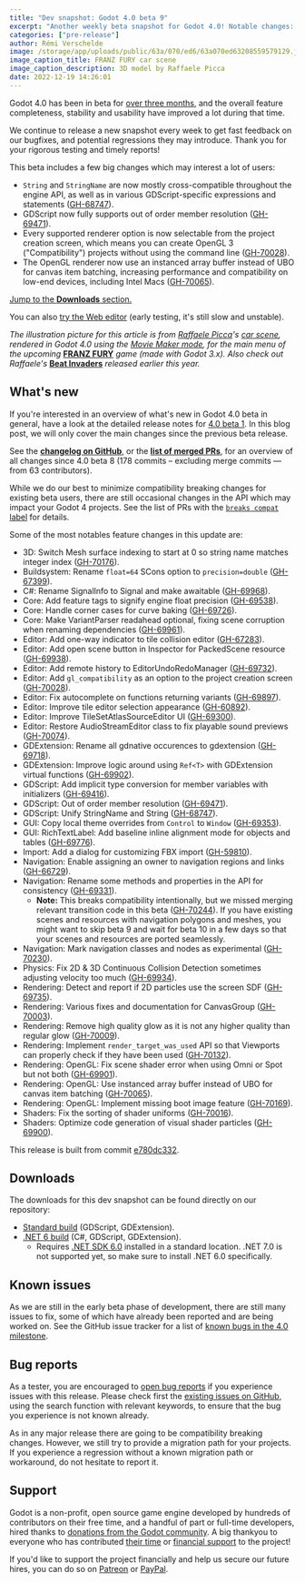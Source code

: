 ```yaml
---
title: "Dev snapshot: Godot 4.0 beta 9"
excerpt: "Another weekly beta snapshot for Godot 4.0! Notable changes: String/StringName unification, out of order member resolution in GDScript, OpenGL 3 renderer selectable in the Project Manager, and with improved performance and compatibility on lower end devices."
categories: ["pre-release"]
author: Rémi Verschelde
image: /storage/app/uploads/public/63a/070/ed6/63a070ed63208559579129.jpg
image_caption_title: FRANZ FURY car scene
image_caption_description: 3D model by Raffaele Picca
date: 2022-12-19 14:26:01
---
```


Godot 4.0 has been in beta for [over three months](/article/dev-snapshot-godot-4-0-beta-1), and the overall feature completeness, stability and usability have improved a lot during that time.

We continue to release a new snapshot every week to get fast feedback on our bugfixes, and potential regressions they may introduce. Thank you for your rigorous testing and timely reports!

This beta includes a few big changes which may interest a lot of users:

- `String` and `StringName` are now mostly cross-compatible throughout the engine API, as well as in various GDScript-specific expressions and statements ([GH-68747](https://github.com/godotengine/godot/pull/68747)).
- GDScript now fully supports out of order member resolution ([GH-69471](https://github.com/godotengine/godot/pull/69471)).
- Every supported renderer option is now selectable from the project creation screen, which means you can create OpenGL 3 ("Compatibility") projects without using the command line ([GH-70028](https://github.com/godotengine/godot/pull/70028)).
- The OpenGL renderer now use an instanced array buffer instead of UBO for canvas item batching, increasing performance and compatibility on low-end devices, including Intel Macs ([GH-70065](https://github.com/godotengine/godot/pull/70065)).

[Jump to the **Downloads** section.](#downloads)

You can also [try the Web editor](https://editor.godotengine.org/releases/4.0.beta9/godot.editor.html) (early testing, it's still slow and unstable).

*The illustration picture for this article is from [Raffaele Picca](https://campsite.bio/raffa)'s [car scene](https://twitter.com/MV_Raffa/status/1603697398920118272), rendered in Godot 4.0 using the [Movie Maker mode](/article/movie-maker-mode-arrives-in-godot-4), for the main menu of the upcoming* [**FRANZ FURY**](https://store.steampowered.com/app/1513960/FRANZ_FURY/) *game (made with Godot 3.x). Also check out Raffaele's* [**Beat Invaders**](https://store.steampowered.com/app/1863080/Beat_Invaders/) *released earlier this year.*

## What's new

If you're interested in an overview of what's new in Godot 4.0 beta in general, have a look at the detailed release notes for [4.0 beta 1](/article/dev-snapshot-godot-4-0-beta-1). In this blog post, we will only cover the main changes since the previous beta release.

See the [**changelog on GitHub**](https://github.com/godotengine/godot/compare/c6e40e1c01200052450df10d9126f8ea7f57de30...e780dc332a0a3f642a6daf8548cb211d79a2cc45), or the [**list of merged PRs**](https://github.com/godotengine/godot/pulls?q=is%3Apr+merged%3A2022-12-09..2022-12-18+is%3Amerged+sort%3Acreated-asc+milestone%3A4.0), for an overview of all changes since 4.0 beta 8 (178 commits – excluding merge commits ― from 63 contributors).

While we do our best to minimize compatibility breaking changes for existing beta users, there are still occasional changes in the API which may impact your Godot 4 projects. See the list of PRs with the [`breaks compat` label](https://github.com/godotengine/godot/pulls?q=is%3Apr+merged%3A2022-12-09..2022-12-18+is%3Amerged+sort%3Acreated-asc+milestone%3A4.0+label%3A%22breaks+compat%22) for details.

Some of the most notables feature changes in this update are:

- 3D: Switch Mesh surface indexing to start at 0 so string name matches integer index ([GH-70176](https://github.com/godotengine/godot/pull/70176)).
- Buildsystem: Rename `float=64` SCons option to `precision=double` ([GH-67399](https://github.com/godotengine/godot/pull/67399)).
- C#: Rename SignalInfo to Signal and make awaitable ([GH-69968](https://github.com/godotengine/godot/pull/69968)).
- Core: Add feature tags to signify engine float precision ([GH-69538](https://github.com/godotengine/godot/pull/69538)).
- Core: Handle corner cases for curve baking ([GH-69726](https://github.com/godotengine/godot/pull/69726)).
- Core: Make VariantParser readahead optional, fixing scene corruption when renaming dependencies ([GH-69961](https://github.com/godotengine/godot/pull/69961)).
- Editor: Add one-way indicator to tile collision editor ([GH-67283](https://github.com/godotengine/godot/pull/67283)).
- Editor: Add open scene button in Inspector for PackedScene resource ([GH-69938](https://github.com/godotengine/godot/pull/69938)).
- Editor: Add remote history to EditorUndoRedoManager ([GH-69732](https://github.com/godotengine/godot/pull/69732)).
- Editor: Add `gl_compatibility` as an option to the project creation screen ([GH-70028](https://github.com/godotengine/godot/pull/70028)).
- Editor: Fix autocomplete on functions returning variants ([GH-69897](https://github.com/godotengine/godot/pull/69897)).
- Editor: Improve tile editor selection appearance ([GH-60892](https://github.com/godotengine/godot/pull/60892)).
- Editor: Improve TileSetAtlasSourceEditor UI ([GH-69300](https://github.com/godotengine/godot/pull/69300)).
- Editor: Restore AudioStreamEditor class to fix playable sound previews ([GH-70074](https://github.com/godotengine/godot/pull/70074)).
- GDExtension: Rename all gdnative occurences to gdextension ([GH-69718](https://github.com/godotengine/godot/pull/69718)).
- GDExtension: Improve logic around using `Ref<T>` with GDExtension virtual functions ([GH-69902](https://github.com/godotengine/godot/pull/69902)).
- GDScript: Add implicit type conversion for member variables with initializers ([GH-69416](https://github.com/godotengine/godot/pull/69416)).
- GDScript: Out of order member resolution ([GH-69471](https://github.com/godotengine/godot/pull/69471)).
- GDScript: Unify StringName and String ([GH-68747](https://github.com/godotengine/godot/pull/68747)).
- GUI: Copy local theme overrides from `Control` to `Window` ([GH-69353](https://github.com/godotengine/godot/pull/69353)).
- GUI: RichTextLabel: Add baseline inline alignment mode for objects and tables ([GH-69776](https://github.com/godotengine/godot/pull/69776)).
- Import: Add a dialog for customizing FBX import ([GH-59810](https://github.com/godotengine/godot/pull/59810)).
- Navigation: Enable assigning an owner to navigation regions and links ([GH-66729](https://github.com/godotengine/godot/pull/66729)).
- Navigation: Rename some methods and properties in the API for consistency ([GH-69331](https://github.com/godotengine/godot/pull/69931)).
  * **Note:** This breaks compatibility intentionally, but we missed merging relevant transition code in this beta ([GH-70244](https://github.com/godotengine/godot/pull/70244)). If you have existing scenes and resources with navigation polygons and meshes, you might want to skip beta 9 and wait for beta 10 in a few days so that your scenes and resources are ported seamlessly.
- Navigation: Mark navigation classes and nodes as experimental ([GH-70230](https://github.com/godotengine/godot/pull/70230)).
- Physics: Fix 2D & 3D Continuous Collision Detection sometimes adjusting velocity too much ([GH-69934](https://github.com/godotengine/godot/pull/69934)).
- Rendering: Detect and report if 2D particles use the screen SDF ([GH-69735](https://github.com/godotengine/godot/pull/69735)).
- Rendering: Various fixes and documentation for CanvasGroup ([GH-70003](https://github.com/godotengine/godot/pull/70003)).
- Rendering: Remove high quality glow as it is not any higher quality than regular glow ([GH-70009](https://github.com/godotengine/godot/pull/70009)).
- Rendering: Implement `render_target_was_used` API so that Viewports can properly check if they have been used ([GH-70132](https://github.com/godotengine/godot/pull/70132)).
- Rendering: OpenGL: Fix scene shader error when using Omni or Spot but not both ([GH-69901](https://github.com/godotengine/godot/pull/69901)).
- Rendering: OpenGL: Use instanced array buffer instead of UBO for canvas item batching ([GH-70065](https://github.com/godotengine/godot/pull/70065)).
- Rendering: OpenGL: Implement missing boot image feature ([GH-70169](https://github.com/godotengine/godot/pull/70169)).
- Shaders: Fix the sorting of shader uniforms ([GH-70016](https://github.com/godotengine/godot/pull/70016)).
- Shaders: Optimize code generation of visual shader particles ([GH-69900](https://github.com/godotengine/godot/pull/69900)).

This release is built from commit [e780dc332](https://github.com/godotengine/godot/commit/e780dc332a0a3f642a6daf8548cb211d79a2cc45).

<a id="downloads"></a>
## Downloads

The downloads for this dev snapshot can be found directly on our repository:

* [Standard build](https://downloads.tuxfamily.org/godotengine/4.0/beta9/) (GDScript, GDExtension).
* [.NET 6 build](https://downloads.tuxfamily.org/godotengine/4.0/beta9/mono) (C#, GDScript, GDExtension).
  - Requires [.NET SDK 6.0](https://dotnet.microsoft.com/en-us/download/dotnet/6.0) installed in a standard location. .NET 7.0 is not supported yet, so make sure to install .NET 6.0 specifically.

## Known issues

As we are still in the early beta phase of development, there are still many issues to fix, some of which have already been reported and are being worked on. See the GitHub issue tracker for a list of [known bugs in the 4.0 milestone](https://github.com/godotengine/godot/issues?q=is%3Aissue+is%3Aopen+milestone%3A4.0+label%3Abug+).

## Bug reports

As a tester, you are encouraged to [open bug reports](https://github.com/godotengine/godot/issues) if you experience issues with this release. Please check first the [existing issues on GitHub](https://github.com/godotengine/godot/issues), using the search function with relevant keywords, to ensure that the bug you experience is not known already.

As in any major release there are going to be compatibility breaking changes. However, we still try to provide a migration path for your projects. If you experience a regression without a known migration path or workaround, do not hesitate to report it.

## Support

Godot is a non-profit, open source game engine developed by hundreds of contributors on their free time, and a handful of part or full-time developers, hired thanks to [donations from the Godot community](https://godotengine.org/donate). A big thankyou to everyone who has contributed [their time](https://github.com/godotengine/godot/blob/master/AUTHORS.md) or [financial support](https://github.com/godotengine/godot/blob/master/DONORS.md) to the project!

If you'd like to support the project financially and help us secure our future hires, you can do so on [Patreon](https://www.patreon.com/godotengine) or [PayPal](https://godotengine.org/donate).
